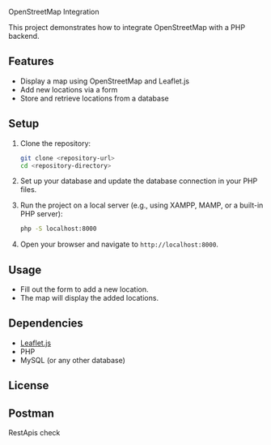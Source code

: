  OpenStreetMap Integration

This project demonstrates how to integrate OpenStreetMap with a PHP backend.

## Features

- Display a map using OpenStreetMap and Leaflet.js
- Add new locations via a form
- Store and retrieve locations from a database

## Setup

1. Clone the repository:
    ```sh
    git clone <repository-url>
    cd <repository-directory>
    ```

2. Set up your database and update the database connection in your PHP files.

3. Run the project on a local server (e.g., using XAMPP, MAMP, or a built-in PHP server):
    ```sh
    php -S localhost:8000
    ```

4. Open your browser and navigate to `http://localhost:8000`.

## Usage

- Fill out the form to add a new location.
- The map will display the added locations.

## Dependencies

- [Leaflet.js](https://leafletjs.com/)
- PHP
- MySQL (or any other database)

## License


## Postman
RestApis check 
